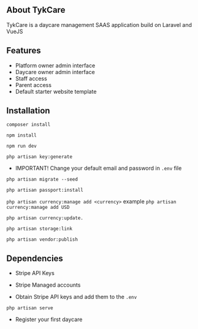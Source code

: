 ## About TykCare

TykCare is a daycare management SAAS application build on Laravel and VueJS

## Features

- Platform owner admin interface
- Daycare owner admin interface
- Staff access
- Parent access
- Default starter website template

## Installation

`composer install`

`npm install`

`npm run dev`

`php artisan key:generate`

- IMPORTANT! Change your default email and password in `.env` file

`php artisan migrate --seed`

`php artisan passport:install`

`php artisan currency:manage add <currency>` example `php artisan currency:manage add USD`

`php artisan currency:update.`

`php artisan storage:link`

`php artisan vendor:publish`

## Dependencies

- Stripe API Keys
- Stripe Managed accounts

- Obtain Stripe API keys and add them to the `.env`

`php artisan serve`

- Register your first daycare
